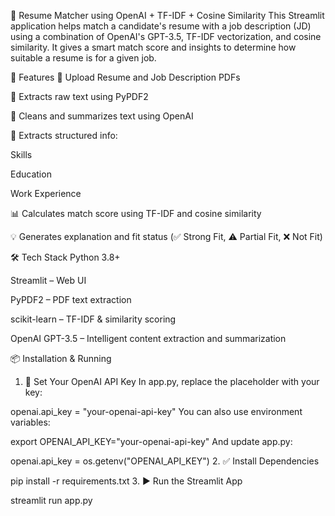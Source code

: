 📄 Resume Matcher using OpenAI + TF-IDF + Cosine Similarity
This Streamlit application helps match a candidate's resume with a job description (JD) using a combination of OpenAI's GPT-3.5, TF-IDF vectorization, and cosine similarity. It gives a smart match score and insights to determine how suitable a resume is for a given job.


🚀 Features
🔽 Upload Resume and Job Description PDFs

📄 Extracts raw text using PyPDF2

🧹 Cleans and summarizes text using OpenAI

🧠 Extracts structured info:

Skills

Education

Work Experience

📊 Calculates match score using TF-IDF and cosine similarity

💡 Generates explanation and fit status (✅ Strong Fit, ⚠️ Partial Fit, ❌ Not Fit)

🛠️ Tech Stack
Python 3.8+

Streamlit – Web UI

PyPDF2 – PDF text extraction

scikit-learn – TF-IDF & similarity scoring

OpenAI GPT-3.5 – Intelligent content extraction and summarization

📦 Installation & Running
1. 🔐 Set Your OpenAI API Key
In app.py, replace the placeholder with your key:


openai.api_key = "your-openai-api-key"
You can also use environment variables:


export OPENAI_API_KEY="your-openai-api-key"
And update app.py:


openai.api_key = os.getenv("OPENAI_API_KEY")
2. ✅ Install Dependencies

pip install -r requirements.txt
3. ▶️ Run the Streamlit App

streamlit run app.py
